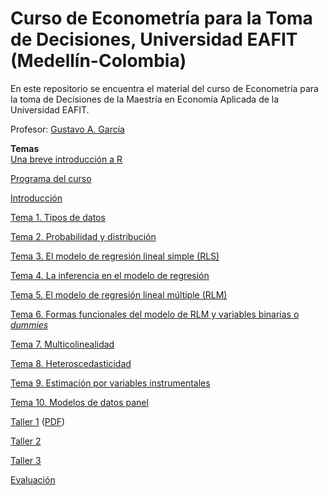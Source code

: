 # Curso de Econometría para la Toma de Decisiones, Universidad EAFIT (Medellín-Colombia)
En este repositorio se encuentra el material del curso de Econometría para la toma de Decisiones de la Maestría en Economía Aplicada de la Universidad EAFIT.

Profesor: [Gustavo A. García](https://gusgarciacruz.github.io/cv)

**Temas**<br>
[Una breve introducción a R](https://gusgarciacruz.github.io/EbookR_introduccion/)

[Programa del curso](https://gusgarciacruz.github.io/EconometriaMEA/EC0743-Econometría-para-la-toma-de-decisiones-2023-I.pdf)

[Introducción](https://gusgarciacruz.github.io/EconometriaMEA/Introduccion/Introduccion.html)

[Tema 1. Tipos de datos](https://gusgarciacruz.github.io/EconometriaMEA/Tema1/Tema1.html)

[Tema 2. Probabilidad y distribución](https://gusgarciacruz.github.io/EconometriaMEA/Tema2/Tema2.html)

[Tema 3. El modelo de regresión lineal simple (RLS)](https://gusgarciacruz.github.io/EconometriaMEA/Tema3/Tema3.html)

[Tema 4. La inferencia en el modelo de regresión](https://gusgarciacruz.github.io/EconometriaMEA/Tema4/Tema4.html)

[Tema 5. El modelo de regresión lineal múltiple (RLM)](https://gusgarciacruz.github.io/EconometriaMEA/Tema5/Tema5.html)

[Tema 6. Formas funcionales del modelo de RLM y variables binarias o *dummies*](https://gusgarciacruz.github.io/EconometriaMEA/Tema6/Tema6.html)

[Tema 7. Multicolinealidad](https://gusgarciacruz.github.io/EconometriaMEA/Tema7/Tema7.html)

[Tema 8. Heteroscedasticidad](https://gusgarciacruz.github.io/EconometriaMEA/Tema8/Tema8.html)

[Tema 9. Estimación por variables instrumentales](https://gusgarciacruz.github.io/EconometriaMEA/Tema9/Tema9.html)

[Tema 10. Modelos de datos panel](https://gusgarciacruz.github.io/EconometriaMEA/Tema10/Tema10.html)

[Taller 1](https://gusgarciacruz.github.io/EconometriaMEA/Taller1/Taller1.html) ([PDF](https://gusgarciacruz.github.io/EconometriaMEA/Taller1/Taller1.pdf))

[Taller 2](https://gusgarciacruz.github.io/EconometriaMEA/Taller2/Taller2.pdf)

[Taller 3](https://gusgarciacruz.github.io/EconometriaMEA/Taller3/Taller3.pdf)

[Evaluación](https://gusgarciacruz.github.io/EconometriaMEA/Evaluacion/Evaluacion1.pdf) 
